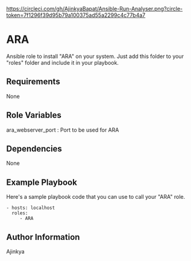 https://circleci.com/gh/AjinkyaBapat/Ansible-Run-Analyser.png?circle-token=7f1296f39d95b79a100375ad55a2299c4c77b4a7


ARA
=========

Ansible role to install "ARA" on your system.
Just add this folder to your "roles" folder and include it in your playbook.

Requirements
------------

None

Role Variables
--------------

ara_webserver_port : Port to be used for ARA

Dependencies
------------

None

Example Playbook
----------------

Here's a sample playbook code that you can use to call your "ARA" role.

    - hosts: localhost
      roles:
         - ARA

Author Information
------------------

Ajinkya
